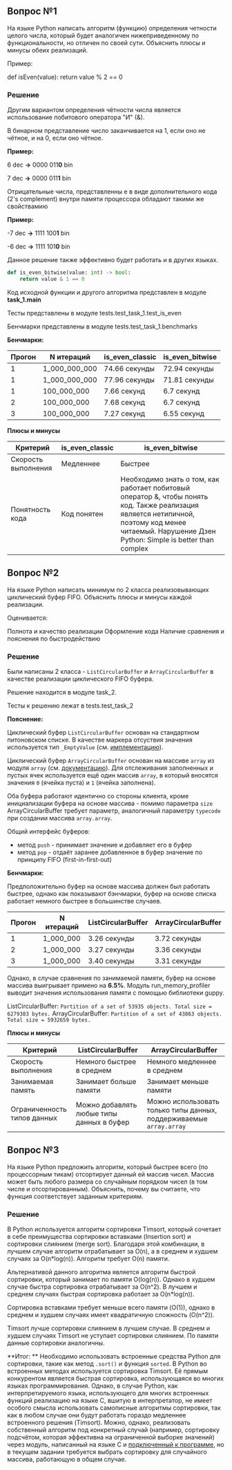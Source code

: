 ## Вопрос №1

На языке Python написать алгоритм (функцию) определения четности целого числа, который будет аналогичен нижеприведенному по функциональности, но отличен по своей сути. Объяснить плюсы и минусы обеих реализаций. 

Пример: 

def isEven(value):
      return value % 2 == 0


### Решение

Другим вариантом определения чётности числа является использование побитового оператора "И" (&).

В бинарном представление число заканчивается на 1, если оно не чётное, и на 0, если оно чётное.

**Пример:**

6 dec **->** 0000 011**0** bin

7 dec **->** 0000 011**1** bin


Отрицательные числа, представленны е в виде дополнительного кода (2's complement) внутри памяти процессора обладают такими же свойствамию

**Пример:**

-7 dec **->** 1111 100**1** bin

-6 dec **->** 1111 101**0** bin


Данное решение также эффективно будет работать и в других языках.


```python
def is_even_bitwise(value: int) -> bool:
    return value & 1 == 0
```

Код исходной функции и другого алгоритма представлен в модуле **task_1.main**

Тесты представлены в модуле tests.test_task_1.test_is_even

Бенчмарки представлены в модуле tests.test_task_1.benchmarks

**Бенчмарки:**

| Прогон | N итераций | is_even_classic | is_even_bitwise |
|---|---|---|---|
| 1 | 1_000_000_000 | 74.66 секунды | 72.94 секунды |
| 1 | 1_000_000_000 | 77.96 секунды | 71.81 секунды |
| 1 | 100_000_000 | 7.66 секунд | 6.7 секунд |
| 2 | 100_000_000 | 7.68 секунд | 6.7 секунд |
| 3 | 100_000_000 | 7.27 секунд | 6.55 секунд |

**Плюсы и минусы**

| Критерий | is_even_classic | is_even_bitwise |
| --- | --- | --- |
| Скорость выполнения | Медленнее | Быстрее |
| Понятность кода | Код понятен | Необходимо знать о том, как работает побитовый оператор &, чтобы понять код. Также реализация является нетипичной, поэтому код менее читаемый. Нарушение Дзен Python: Simple is better than complex |

## Вопрос №2

На языке Python написать минимум по 2 класса реализовывающих циклический буфер FIFO. Объяснить плюсы и минусы каждой реализации.

Оценивается:

Полнота и качество реализации
Оформление кода
Наличие сравнения и пояснения по быстродействию


### Решение

Были написаны 2 класса - `ListCircularBuffer` и `ArrayCircularBuffer` в качестве реализации циклического FIFO буфера.

Решение находится в модуле task_2.

Тесты к решению лежат в tests.test_task_2

**Пояснение:**

Циклический буфер `ListCircularBuffer` основан на стандартном питоновском списке. В качестве маркера отсуствия значения используется тип `_EmptyValue` (см. [имплементацию](./task_2/list_circular_buffer.py)). 

Циклический буфер `ArrayCircularBuffer` основан на массиве `array` из модуля `array` (см. [документацию](https://docs.python.org/3/library/array.html)). Для отслеживания заполненных и пустых ячек используется ещё один массив `array`, в который вносятся значения `0` (ячейка пуста) и `1` (ячейка заполнена).

Оба буфера работают идентично со стороны клиента, кроме инициализации буфера на основе массива - помимо параметра `size` ArrayCircularBuffer требует параметр, аналогичный параметру `typecode` при создании массива `array.array`.

Общий интерфейс буферов:

- метод `push` - принимает значение и добавляет его в буфер
- метод `pop` - отдаёт заранее добавленное в буфер значение по принципу FIFO (first-in-first-out)

**Бенчмарки:**

Предположительно буфер на основе массива должен был работать быстрее, однако как показывают бэнчмарки, буфер на основе списка работает немного быстрее в большинстве случаев.

| Прогон | N итераций | ListCircularBuffer | ArrayCircularBuffer |
|---|---|---|---|
| 1 | 1_000_000 | 3.26 секунды | 3.72 секунды |
| 2 | 1_000_000 | 3.27 секунды | 3.36 секунды |
| 3 | 1_000_000 | 3.40 секунды | 3.31 секунды |


Однако, в случае сравнения по занимаемой памяти, буфер на основе массива выигрывает примено на **6.5%**. Модуль run_memory_profiler выводит значения использования памяти с помощью библиотеки guppy.

ListCircularBuffer: `Partition of a set of 53935 objects. Total size = 6279383 bytes.`
ArrayCircularBuffer: `Partition of a set of 43863 objects. Total size = 5932659 bytes.`


**Плюсы и минусы**

| Критерий | ListCircularBuffer | ArrayCircularBuffer |
| --- | --- | --- |
| Скорость выполнения | Немного быстрее в среднем | Немного медленнее в среднем |
| Занимаемая память | Занимает больше памяти | Занимает меньше памяти |
| Ограниченность типов данных | Можно добавлять любые типы данных в буфер | Можно использовать только типы данных, поддерживаемые `array.array` |

## Вопрос №3

На языке Python предложить алгоритм, который быстрее всего (по процессорным тикам) отсортирует данный ей массив чисел. Массив может быть любого размера со случайным порядком чисел (в том числе и отсортированным). Объяснить, почему вы считаете, что функция соответствует заданным критериям.


### Решение

В Python используется алгоритм сортировки Timsort, который сочетает в себе преимущества сортировки вставками (Insertion sort) и сортировки слиянием (merge sort). Благодаря этой комбинации, в лучшем случае алгоритм отрабатывает за O(n), а в среднем и худшем случаях за O(n*log(n)). Алгоритм требует O(n) памяти.

Альтернативой данного алгоритма является алгоритм быстрой сортировки, который занимает по памяти O(log(n)). Однако в худшем случае быстра сортировка отрабатывает за O(n^2). В лучшем и среднем случаях быстрая сортировка работает за O(n*log(n)).

Сортировка вставками требует меньше всего памяти (O(1)), однако в среднем и худшем случаях имеет квадратичную сложность (O(n^2)).

Timsort лучше сортировки слиянием в лучшем случае. В среднем и худшем случаях Timsort не уступает сортировки слиянием. По памяти данные сортировки аналогичны.

**Итог: ** Необходимо использовать встроенные средства Python для сортировки, такие как метод `.sort()` и функция `sorted`. В Python во встроенных методах используется сортировка Timsort. Её прямым конкурентом является быстрая сортировка, использующаяся во многих языках программирования. Однако, в случае Python, как интерпретируемого языка, использующего для многих встроенных функций реализацию на языке C, вшитую в интерпретатор, не имеет особого смысла использовать самописные алгоритмы сортировки, так как в любом случае они будут работать гораздо медленнее встроенного решения (Timsort). Можно, однако, реализовать собственный алгоритм под конкретный случай (например, сортировку подсчётом, которая эффективна на ограниченной выборке значений) через модуль, написанный на языке C и [подключенный к программе](https://docs.python.org/3/extending/extending.html), но в текущем задании требуется выбрать сортировку для случайного массива, работающую в общем случае.
